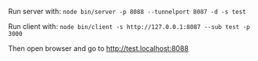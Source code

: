 Run server with:
`node bin/server -p 8088 --tunnelport 8087 -d -s test`

Run client with:
`node bin/client -s http://127.0.0.1:8087 --sub test -p 3000`

Then open browser and go to http://test.localhost:8088

